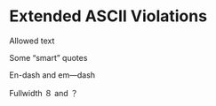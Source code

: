 # Extended ASCII Violations

Allowed text

Some “smart” quotes

En-dash and em—dash

Fullwidth ８ and ？
